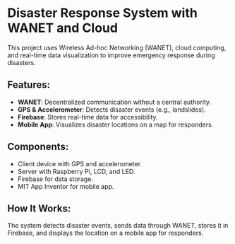 # Disaster Response System with WANET and Cloud

This project uses Wireless Ad-hoc Networking (WANET), cloud computing, and real-time data visualization to improve emergency response during disasters.

## Features:
- **WANET**: Decentralized communication without a central authority.
- **GPS & Accelerometer**: Detects disaster events (e.g., landslides).
- **Firebase**: Stores real-time data for accessibility.
- **Mobile App**: Visualizes disaster locations on a map for responders.

## Components:
- Client device with GPS and accelerometer.
- Server with Raspberry Pi, LCD, and LED.
- Firebase for data storage.
- MIT App Inventor for mobile app.

## How It Works:
The system detects disaster events, sends data through WANET, stores it in Firebase, and displays the location on a mobile app for responders.
